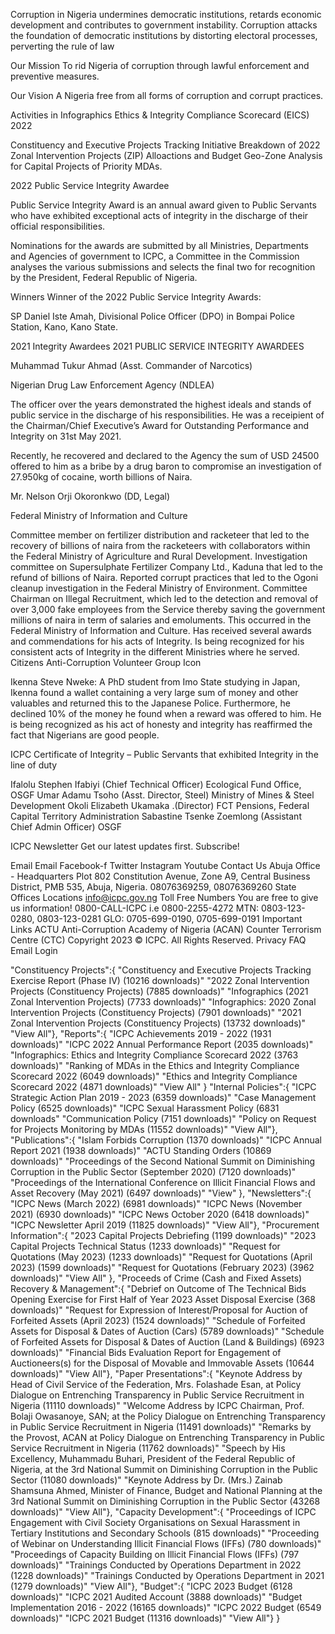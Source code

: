 


Corruption in Nigeria undermines democratic institutions, retards economic development and contributes to government instability. Corruption attacks the foundation of democratic institutions by distorting electoral processes, perverting the rule of law

Our Mission
To rid Nigeria of corruption through lawful enforcement and preventive measures.

Our Vision
A Nigeria free from all forms of corruption and corrupt practices.

Activities in Infographics
Ethics & Integrity Compliance Scorecard (EICS) 2022

Constituency and Executive Projects Tracking Initiative
Breakdown of 2022 Zonal Intervention Projects (ZIP) Alloactions and Budget Geo-Zone Analysis for Capital Projects of Priority MDAs.

2022 Public Service Integrity Awardee

Public Service Integrity Award is an annual award given to Public Servants who have exhibited exceptional acts of integrity in the discharge of their official responsibilities.

Nominations for the awards are submitted by all Ministries, Departments and Agencies of government to ICPC, a Committee in the Commission analyses the various submissions and selects the final two for recognition by the President, Federal Republic of Nigeria.

Winners
Winner of the 2022 Public Service Integrity Awards:

SP Daniel Iste Amah, Divisional Police Officer (DPO) in Bompai Police Station, Kano, Kano State.

2021 Integrity Awardees
2021 PUBLIC SERVICE INTEGRITY AWARDEES

Muhammad Tukur Ahmad (Asst. Commander of Narcotics) 

Nigerian Drug Law Enforcement Agency (NDLEA)

The officer over the years demonstrated the highest ideals and stands of public service in the discharge of his responsibilities. He was a receipient of the Chairman/Chief Executive’s Award for Outstanding Performance and Integrity on 31st May 2021. 

Recently, he recovered and declared to the Agency the sum of USD  24500  offered to him as a bribe by a drug baron to compromise an investigation of 27.950kg of cocaine, worth billions of Naira.  

 Mr. Nelson Orji Okoronkwo (DD, Legal) 

Federal Ministry of Information and Culture

Committee member on fertilizer distribution and racketeer that led to the recovery of billions of naira from the racketeers with collaborators within the Federal Ministry of Agriculture and Rural Development.
Investigation committee on Supersulphate Fertilizer Company Ltd., Kaduna that led to the refund of billions of Naira.
Reported corrupt practices that led to the Ogoni cleanup investigation in the Federal Ministry of Environment.
Committee Chairman on Illegal Recruitment, which led to the detection and removal of over 3,000 fake employees from the Service thereby saving the government millions of naira in term of salaries and emoluments. This occurred in the Federal Ministry of Information and Culture. 
Has received several awards and commendations for his acts of Integrity. 
Is being recognized for his consistent acts of Integrity in the different Ministries where he served. 
 Citizens Anti-Corruption Volunteer Group Icon

 Ikenna Steve Nweke: A PhD student from Imo State studying in Japan, Ikenna found a wallet containing a very large sum of money and other valuables and returned this to the Japanese Police. Furthermore, he declined 10% of the money he found when a reward was offered to him. He is being recognized as his act of honesty and integrity has reaffirmed the fact that Nigerians are good people.

ICPC Certificate of Integrity – Public Servants that exhibited Integrity in the line of duty

Ifalolu Stephen Ifabiyi (Chief Technical Officer) Ecological Fund Office, OSGF 
Umar Adamu Tsoho (Asst. Director, Steel) Ministry of Mines & Steel Development
Okoli Elizabeth Ukamaka .(Director) FCT Pensions, Federal Capital Territory Administration
Sabastine Tsenke Zoemlong (Assistant Chief Admin Officer) OSGF



ICPC Newsletter
Get our latest updates first. Subscribe!

Email
Email
Facebook-f
Twitter
Instagram
Youtube
Contact Us
Abuja Office - Headquarters
Plot 802 Constitution Avenue, Zone A9, Central Business District, PMB 535, Abuja, Nigeria.
08076369259, 08076369260
State Offices Locations
info@icpc.gov.ng
Toll Free Numbers
You are free to give us information!
0800-CALL-ICPC i.e 0800-2255-4272
MTN: 0803-123-0280, 0803-123-0281
GLO: 0705-699-0190, 0705-699-0191
Important Links
ACTU
Anti-Corruption Academy of Nigeria (ACAN)
Counter Terrorism Centre (CTC)
Copyright 2023 © ICPC. All Rights Reserved.
Privacy
FAQ
Email Login




"Constituency Projects":{
"Constituency and Executive Projects Tracking Exercise Report (Phase IV) (10216 downloads)"
"2022 Zonal Intervention Projects (Constituency Projects) (7885 downloads)"
"Infographics (2021 Zonal Intervention Projects) (7733 downloads)"
"Infographics: 2020 Zonal Intervention Projects (Constituency Projects) (7901 downloads)"
"2021 Zonal Intervention Projects (Constituency Projects) (13732 downloads)"
"View All"},
"Reports":{
"ICPC Achievements 2019 - 2022 (1931 downloads)"
"ICPC 2022 Annual Performance Report (2035 downloads)"
"Infographics: Ethics and Integrity Compliance Scorecard 2022 (3763 downloads)"
"Ranking of MDAs in the Ethics and Integrity Compliance Scorecard 2022 (6049 downloads)"
"Ethics and Integrity Compliance Scorecard 2022 (4871 downloads)"
"View All"
}
"Internal Policies":{
"ICPC Strategic Action Plan 2019 - 2023 (6359 downloads)"
"Case Management Policy (6525 downloads)"
"ICPC Sexual Harassment Policy (6831 downloads"
"Communication Policy (7151 downloads)"
"Policy on Request for Projects Monitoring by MDAs (11552 downloads)"
"View All"},
"Publications":{
"Islam Forbids Corruption (1370 downloads)"
"ICPC Annual Report 2021 (1938 downloads)"
"ACTU Standing Orders (10869 downloads)"
"Proceedings of the Second National Summit on Diminishing Corruption in the Public Sector (September 2020) (7120 downloads)"
"Proceedings of the International Conference on Illicit Financial Flows and Asset Recovery (May 2021) (6497 downloads)"
"View" },
"Newsletters":{
"ICPC News (March 2022) (6981 downloads)"
"ICPC News (November 2021) (6930 downloads)"
"ICPC News October 2020 (6418 downloads)"
"ICPC Newsletter April 2019 (11825 downloads)"
"View All"},
"Procurement Information":{
"2023 Capital Projects Debriefing (1199 downloads)"
"2023 Capital Projects Technical Status (1233 downloads)"
"Request for Quotations (May 2023) (1233 downloads)"
"Request for Quotations (April 2023) (1599 downloads)"
"Request for Quotations (February 2023) (3962 downloads)"
"View All"
},
"Proceeds of Crime (Cash and Fixed Assets) Recovery & Management":{
"Debrief on Outcome of The Technical Bids Opening Exercise for First Half of Year 2023 Asset Disposal Exercise (368 downloads)"
"Request for Expression of Interest/Proposal for Auction of Forfeited Assets (April 2023) (1524 downloads)"
"Schedule of Forfeited Assets for Disposal & Dates of Auction (Cars) (5789 downloads)"
"Schedule of Forfeited Assets for Disposal & Dates of Auction (Land & Buildings) (6923 downloads)"
"Financial Bids Evaluation Report for Engagement of Auctioneers(s) for the Disposal of Movable and Immovable Assets (10644 downloads)"
"View All"},
"Paper Presentations":{
"Keynote Address by Head of Civil Service of the Federation, Mrs. Folashade Esan, at Policy Dialogue on Entrenching Transparency in Public Service Recruitment in Nigeria (11110 downloads)"
"Welcome Address by ICPC Chairman, Prof. Bolaji Owasanoye, SAN; at the Policy Dialogue on Entrenching Transparency in Public Service Recruitment in Nigeria (11491 downloads)"
"Remarks by the Provost, ACAN at Policy Dialogue on Entrenching Transparency in Public Service Recruitment in Nigeria (11762 downloads)"
"Speech by His Excellency, Muhammadu Buhari, President of the Federal Republic of Nigeria, at the 3rd National Summit on Diminishing Corruption in the Public Sector (11080 downloads)"
"Keynote Address by Dr. (Mrs.) Zainab Shamsuna Ahmed, Minister of Finance, Budget and National Planning at the 3rd National Summit on Diminishing Corruption in the Public Sector (43268 downloads)"
"View All"},
"Capacity Development":{
"Proceedings of ICPC Engagement with Civil Society Organisations on Sexual Harassment in Tertiary Institutions and Secondary Schools (815 downloads)"
"Proceeding of Webinar on Understanding Illicit Financial Flows (IFFs) (780 downloads)"
"Proceedings of Capacity Building on Illicit Financial Flows (IFFs) (797 downloads)"
"Trainings Conducted by Operations Department in 2022 (1228 downloads)"
"Trainings Conducted by Operations Department in 2021 (1279 downloads)"
"View All"},
"Budget":{
"ICPC 2023 Budget (6128 downloads)"
"ICPC 2021 Audited Account (3888 downloads)"
"Budget Implementation 2016 - 2022 (16165 downloads)"
"ICPC 2022 Budget (6549 downloads)"
"ICPC 2021 Budget (11316 downloads)"
"View All"}
}